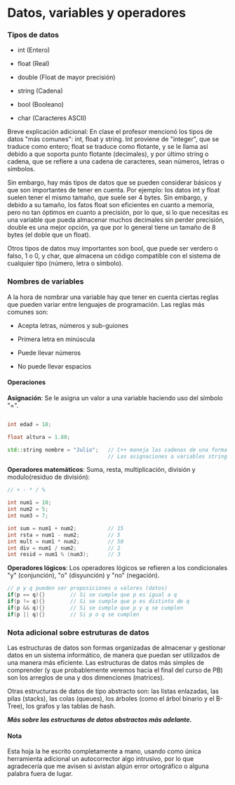 # Datos, variables y operadores

### Tipos de datos

-	int (Entero)

-	float (Real)

-	double (Float de mayor precisión)

-	string (Cadena)

-	bool (Booleano) 

-	char (Caracteres ASCII)

Breve explicación adicional: En clase el profesor mencionó los tipos de datos "más comunes": int, float y string. Int proviene de "integer", que se traduce como entero; float se traduce como flotante, y se le llama así debido a que soporta punto flotante (decimales), y por último string o cadena, que se refiere a una cadena de caracteres, sean números, letras o símbolos.

Sin embargo, hay más tipos de datos que se pueden considerar básicos y que son importantes de tener en cuenta. Por ejemplo: los datos int y float suelen tener el mismo tamaño, que suele ser 4 bytes. Sin embargo, y debido a su tamaño, los fatos float son eficientes en cuanto a memoria, pero no tan óptimos en cuanto a precisión, por lo que, si lo que necesitas es una variable que pueda almacenar muchos decimales sin perder precisión, double es una mejor opción, ya que por lo general tiene un tamaño de 8 bytes (el doble que un float).

Otros tipos de datos muy importantes son bool, que puede ser verdero o falso, 1 o 0, y char, que almacena un código compatible con el sistema de cualquier tipo (número, letra o símbolo).

### Nombres de variables

A la hora de nombrar una variable hay que tener en cuenta ciertas reglas que pueden variar entre lenguajes de programación. Las reglas más comunes son:

-	Acepta letras, números y sub-guiones

-	Primera letra en minúscula

-	Puede llevar números

-	No puede llevar espacios

#### Operaciones

**Asignación**: Se le asigna un valor a una variable haciendo uso del símbolo "=".

```cpp

int edad = 18;

float altura = 1.80;

std::string nombre = "Julio";	// C++ maneja las cadenas de una forma distinta a Python
								// Las asignaciones a variables string van entre comillas dobles

```

**Operadores matemáticos**: Suma, resta, multiplicación, división y modulo(residuo de división):

```cpp
// + - * / %

int num1 = 10;
int num2 = 5;
int num3 = 7;

int sum = num1 + num2;			// 15
int rsta = num1 - num2;			// 5
int mult = num1 * num2;			// 50
int div = num1 / num2;			// 2
int resid = num1 % (num3);		// 3
```

**Operadores lógicos**: Los operadores lógicos se refieren a los condicionales "y" (conjunción), "o" (disyunción) y "no" (negación).

```cpp
// p y q pueden ser proposiciones o valores (datos)
if(p == q){}		// Si se cumple que p es igual a q
if(p != q){}		// Si se cumple que p es distinto de q
if(p && q){}		// Si se cumple que p y q se cumplen
if(p || q){}		// Si p o q se cumplen
```

### Nota adicional sobre estruturas de datos

Las estructuras de datos son formas organizadas de almacenar y gestionar datos en un sistema informático, de manera que puedan ser utilizados de una manera más eficiente. Las estructuras de datos más simples de comprender (y que probablemente veremos hacia el final del curso de PB) son los arreglos de una y dos dimenciones (matrices).

Otras estructuras de datos de tipo abstracto son: las listas enlazadas, las pilas (stacks), las colas (queues), los árboles (como el árbol binario y el B-Tree), los grafos y las tablas de hash.

***Más sobre las estructuras de datos abstractos más adelante.***

#### Nota
Esta hoja la he escrito completamente a mano, usando como única herramienta adicional un autocorrector algo intrusivo, por lo que agradecería que me avisen si avistan algún error ortográfico o alguna palabra fuera de lugar.